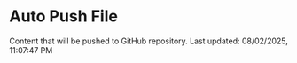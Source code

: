 # Auto Push File

Content that will be pushed to GitHub repository.
Last updated: 08/02/2025, 11:07:47 PM